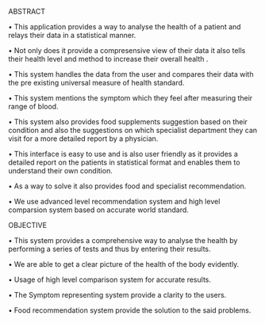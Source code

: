 ABSTRACT

• This application provides a way to analyse the health of a patient and
relays their data in a statistical manner.

• Not only does it provide a compresensive view of their data it also
tells their health level and method to increase their overall health .

• This system handles the data from the user and compares their data
with the pre existing universal measure of health standard.

• This system mentions the symptom which they feel after measuring
their range of blood.

• This system also provides food supplements suggestion based on their
condition and also the suggestions on which specialist department
they can visit for a more detailed report by a physician.

• This interface is easy to use and is also user friendly as it provides a
detailed report on the patients in statistical format and enables them
to understand their own condition.

• As a way to solve it also provides food and specialist recommendation.

• We use advanced level recommendation system and high
level comparsion system based on accurate world standard.

OBJECTIVE

• This system provides a comprehensive way to analyse the
health by performing a series of tests and thus by entering their
results.

• We are able to get a clear picture of the health of the body
evidently.

• Usage of high level comparison system for accurate results.

• The Symptom representing system provide a clarity to the
users.

• Food recommendation system provide the solution to the said
problems.
